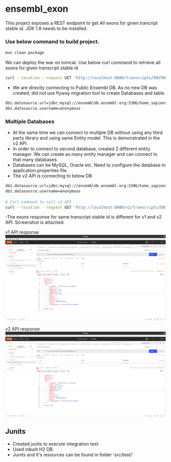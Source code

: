 # ensembl_exon
This project exposes a REST endpoint to get All exons for given trancript stable id. 
JDK 1.8 needs to be installed. 
### Use below command to build project. 

``` sh
mvn clean package

```

We can deploy the war on tomcat. Use below curl command to retrieve all exons for given transcript stable id

```sh
curl --location --request GET 'http://localhost:8080/transcripts/ENST00000389680/exons'
```

- We are directly connecting to Public Ensembl DB. As no new DB was created, did not use flyway migration tool to create Databases and table. 
``` sh
db1.datasource.url=jdbc:mysql://ensembldb.ensembl.org:3306/homo_sapiens_core_104_38
db1.datasource.username=anonymous
```

### Multiple Databases
- At the same time we can connect to multiple DB without using any third party library and using same Entity model. This is demonstrated in the v2 API.
- In order to connect to second database, created 2 different entity manager. We can create as many entity manager and can connect to that many databases. 
- Databases can be MySQL, Oracle etc. Need to configure the database in application.properties file.
- The v2 API is connecting to below DB 
``` sh
db1.datasource.url=jdbc:mysql://ensembldb.ensembl.org:3306/homo_sapiens_core_75_37
db1.datasource.username=anonymous

# Curl command to call v2 API
curl --location --request GET 'http://localhost:8080/v2/transcripts/ENST00000389680/exons'
```
-The exons response for same transcript stable id is different for v1 and v2 API. Screenshot is attached. 

v1 API response
![API response](api_response.png)

v2 API response
![v2 API response](api_response_v2.png)

## Junits
- Created junits to execute integration test.
- Used inbuilt H2 DB. 
- Junits and it's resources can be found in folder 'src/test/'
